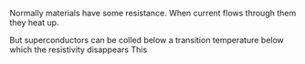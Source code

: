 
Normally materials have some resistance.
When current flows through them they heat up.

But superconductors can be colled below a transition temperature below which the resistivity disappears
This 